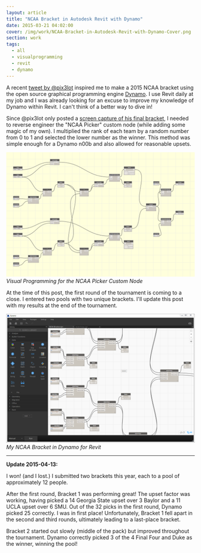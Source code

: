 ```yaml
---
layout: article
title: "NCAA Bracket in Autodesk Revit with Dynamo"
date: 2015-03-21 04:02:00
cover: /img/work/NCAA-Bracket-in-Autodesk-Revit-with-Dynamo-Cover.png
section: work
tags:
  - all
  - visualprogramming
  - revit
  - dynamo
---
```


A recent [tweet by @pix3lot](https://twitter.com/pix3lot/status/577532781426798592) inspired me to make a 2015 NCAA bracket using the open source graphical programming engine [Dynamo](http://dynamobim.com). I use Revit daily at my job and I was already looking for an excuse to improve my knowledge of Dynamo within Revit. I can't think of a better way to dive in!

<!--more-->

Since @pix3lot only posted a [screen capture of his final bracket](https://twitter.com/pix3lot/status/577532781426798592), I needed to reverse engineer the "NCAA Picker" custom node (while adding some magic of my own). I multiplied the rank of each team by a random number from 0 to 1 and selected the lower number as the winner. This method was simple enough for a Dynamo n00b and also allowed for reasonable upsets.

![NCAA Bracket in Autodesk Revit with Dynamo](/img/work/NCAA-Bracket-in-Autodesk-Revit-with-Dynamo-002.png)
*Visual Programming for the NCAA Picker Custom Node*

At the time of this post, the first round of the tournament is coming to a close. I entered two pools with two unique brackets. I'll update this post with my results at the end of the tournament.

![NCAA Bracket in Autodesk Revit with Dynamo](/img/work/NCAA-Bracket-in-Autodesk-Revit-with-Dynamo-001.png)
*My NCAA Bracket in Dynamo for Revit*

---

**Update 2015-04-13:**

I won! (and I lost.) I submitted two brackets this year, each to a pool of approximately 12 people.

After the first round, Bracket 1 was performing great! The upset factor was working, having picked a 14 Georgia State upset over 3 Baylor and a 11 UCLA upset over 6 SMU. Out of the 32 picks in the first round, Dynamo picked 25 correctly. I was in first place! Unfortunately, Bracket 1 fell apart in the second and third rounds, ultimately leading to a last-place bracket.

Bracket 2 started out slowly (middle of the pack) but improved throughout the tournament. Dynamo correctly picked 3 of the 4 Final Four and Duke as the winner, winning the pool!
